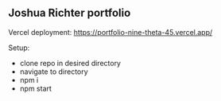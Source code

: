 ## Joshua Richter portfolio

Vercel deployment:
https://portfolio-nine-theta-45.vercel.app/

Setup:

- clone repo in desired directory
- navigate to directory
- npm i
- npm start
